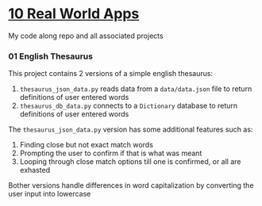 # [10 Real World Apps](https://www.udemy.com/course/the-python-mega-course/)
My code along repo and all associated projects

### 01 English Thesaurus
This project contains 2 versions of a simple english thesaurus:
1. `thesaurus_json_data.py` reads data from a `data/data.json` file to return definitions of user entered words
2. `thesaurus_db_data.py` connects to a `Dictionary` database to return definitions of user entered words

The `thesaurus_json_data.py` version has some additional features such as:
1. Finding close but not exact match words
2. Prompting the user to confirm if that is what was meant
3. Looping through close match options till one is confirmed, or all are exhasted

Bother versions handle differences in word capitalization by converting the user input into lowercase